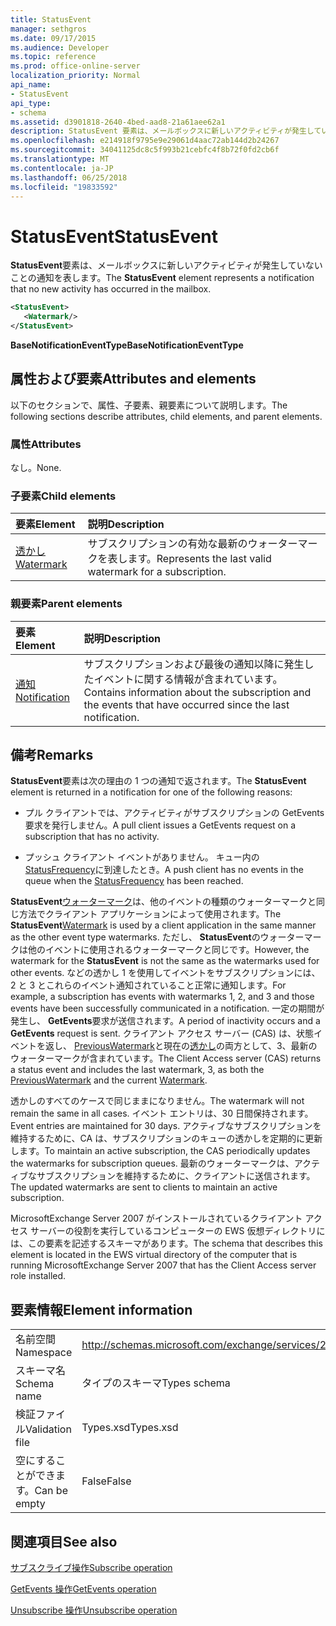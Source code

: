 ```yaml
---
title: StatusEvent
manager: sethgros
ms.date: 09/17/2015
ms.audience: Developer
ms.topic: reference
ms.prod: office-online-server
localization_priority: Normal
api_name:
- StatusEvent
api_type:
- schema
ms.assetid: d3901818-2640-4bed-aad8-21a61aee62a1
description: StatusEvent 要素は、メールボックスに新しいアクティビティが発生していないことの通知を表します。
ms.openlocfilehash: e214918f9795e9e29061d4aac72ab144d2b24267
ms.sourcegitcommit: 34041125dc8c5f993b21cebfc4f8b72f0fd2cb6f
ms.translationtype: MT
ms.contentlocale: ja-JP
ms.lasthandoff: 06/25/2018
ms.locfileid: "19833592"
---
```

# <a name="statusevent"></a><span data-ttu-id="bb5d3-103">StatusEvent</span><span class="sxs-lookup"><span data-stu-id="bb5d3-103">StatusEvent</span></span>

<span data-ttu-id="bb5d3-104">**StatusEvent**要素は、メールボックスに新しいアクティビティが発生していないことの通知を表します。</span><span class="sxs-lookup"><span data-stu-id="bb5d3-104">The **StatusEvent** element represents a notification that no new activity has occurred in the mailbox.</span></span> 
  
```xml
<StatusEvent>
   <Watermark/>
</StatusEvent>
```

 <span data-ttu-id="bb5d3-105">**BaseNotificationEventType**</span><span class="sxs-lookup"><span data-stu-id="bb5d3-105">**BaseNotificationEventType**</span></span>
## <a name="attributes-and-elements"></a><span data-ttu-id="bb5d3-106">属性および要素</span><span class="sxs-lookup"><span data-stu-id="bb5d3-106">Attributes and elements</span></span>

<span data-ttu-id="bb5d3-107">以下のセクションで、属性、子要素、親要素について説明します。</span><span class="sxs-lookup"><span data-stu-id="bb5d3-107">The following sections describe attributes, child elements, and parent elements.</span></span>
  
### <a name="attributes"></a><span data-ttu-id="bb5d3-108">属性</span><span class="sxs-lookup"><span data-stu-id="bb5d3-108">Attributes</span></span>

<span data-ttu-id="bb5d3-109">なし。</span><span class="sxs-lookup"><span data-stu-id="bb5d3-109">None.</span></span>
  
### <a name="child-elements"></a><span data-ttu-id="bb5d3-110">子要素</span><span class="sxs-lookup"><span data-stu-id="bb5d3-110">Child elements</span></span>

|<span data-ttu-id="bb5d3-111">**要素**</span><span class="sxs-lookup"><span data-stu-id="bb5d3-111">**Element**</span></span>|<span data-ttu-id="bb5d3-112">**説明**</span><span class="sxs-lookup"><span data-stu-id="bb5d3-112">**Description**</span></span>|
|:-----|:-----|
|[<span data-ttu-id="bb5d3-113">透かし</span><span class="sxs-lookup"><span data-stu-id="bb5d3-113">Watermark</span></span>](watermark.md) <br/> |<span data-ttu-id="bb5d3-114">サブスクリプションの有効な最新のウォーターマークを表します。</span><span class="sxs-lookup"><span data-stu-id="bb5d3-114">Represents the last valid watermark for a subscription.</span></span>  <br/> |
   
### <a name="parent-elements"></a><span data-ttu-id="bb5d3-115">親要素</span><span class="sxs-lookup"><span data-stu-id="bb5d3-115">Parent elements</span></span>

|<span data-ttu-id="bb5d3-116">**要素**</span><span class="sxs-lookup"><span data-stu-id="bb5d3-116">**Element**</span></span>|<span data-ttu-id="bb5d3-117">**説明**</span><span class="sxs-lookup"><span data-stu-id="bb5d3-117">**Description**</span></span>|
|:-----|:-----|
|[<span data-ttu-id="bb5d3-118">通知</span><span class="sxs-lookup"><span data-stu-id="bb5d3-118">Notification</span></span>](notification-ex15websvcsotherref.md) <br/> |<span data-ttu-id="bb5d3-119">サブスクリプションおよび最後の通知以降に発生したイベントに関する情報が含まれています。</span><span class="sxs-lookup"><span data-stu-id="bb5d3-119">Contains information about the subscription and the events that have occurred since the last notification.</span></span>  <br/> |
   
## <a name="remarks"></a><span data-ttu-id="bb5d3-120">備考</span><span class="sxs-lookup"><span data-stu-id="bb5d3-120">Remarks</span></span>

<span data-ttu-id="bb5d3-121">**StatusEvent**要素は次の理由の 1 つの通知で返されます。</span><span class="sxs-lookup"><span data-stu-id="bb5d3-121">The **StatusEvent** element is returned in a notification for one of the following reasons:</span></span> 
  
- <span data-ttu-id="bb5d3-122">プル クライアントでは、アクティビティがサブスクリプションの GetEvents 要求を発行しません。</span><span class="sxs-lookup"><span data-stu-id="bb5d3-122">A pull client issues a GetEvents request on a subscription that has no activity.</span></span>
    
- <span data-ttu-id="bb5d3-123">プッシュ クライアント イベントがありません。 キュー内の[StatusFrequency](statusfrequency.md)に到達したとき。</span><span class="sxs-lookup"><span data-stu-id="bb5d3-123">A push client has no events in the queue when the [StatusFrequency](statusfrequency.md) has been reached.</span></span> 
    
<span data-ttu-id="bb5d3-124">**StatusEvent**[ウォーターマーク](watermark.md)は、他のイベントの種類のウォーターマークと同じ方法でクライアント アプリケーションによって使用されます。</span><span class="sxs-lookup"><span data-stu-id="bb5d3-124">The **StatusEvent**[Watermark](watermark.md) is used by a client application in the same manner as the other event type watermarks.</span></span> <span data-ttu-id="bb5d3-125">ただし、 **StatusEvent**のウォーターマークは他のイベントに使用されるウォーターマークと同じです。</span><span class="sxs-lookup"><span data-stu-id="bb5d3-125">However, the watermark for the **StatusEvent** is not the same as the watermarks used for other events.</span></span> <span data-ttu-id="bb5d3-126">などの透かし 1 を使用してイベントをサブスクリプションには、2 と 3 とこれらのイベント通知されていること正常に通知します。</span><span class="sxs-lookup"><span data-stu-id="bb5d3-126">For example, a subscription has events with watermarks 1, 2, and 3 and those events have been successfully communicated in a notification.</span></span> <span data-ttu-id="bb5d3-127">一定の期間が発生し、 **GetEvents**要求が送信されます。</span><span class="sxs-lookup"><span data-stu-id="bb5d3-127">A period of inactivity occurs and a **GetEvents** request is sent.</span></span> <span data-ttu-id="bb5d3-128">クライアント アクセス サーバー (CAS) は、状態イベントを返し、 [PreviousWatermark](previouswatermark.md)と現在の[透かし](watermark.md)の両方として、3、最新のウォーターマークが含まれています。</span><span class="sxs-lookup"><span data-stu-id="bb5d3-128">The Client Access server (CAS) returns a status event and includes the last watermark, 3, as both the [PreviousWatermark](previouswatermark.md) and the current [Watermark](watermark.md).</span></span>
  
<span data-ttu-id="bb5d3-129">透かしのすべてのケースで同じままになりません。</span><span class="sxs-lookup"><span data-stu-id="bb5d3-129">The watermark will not remain the same in all cases.</span></span> <span data-ttu-id="bb5d3-130">イベント エントリは、30 日間保持されます。</span><span class="sxs-lookup"><span data-stu-id="bb5d3-130">Event entries are maintained for 30 days.</span></span> <span data-ttu-id="bb5d3-131">アクティブなサブスクリプションを維持するために、CA は、サブスクリプションのキューの透かしを定期的に更新します。</span><span class="sxs-lookup"><span data-stu-id="bb5d3-131">To maintain an active subscription, the CAS periodically updates the watermarks for subscription queues.</span></span> <span data-ttu-id="bb5d3-132">最新のウォーターマークは、アクティブなサブスクリプションを維持するために、クライアントに送信されます。</span><span class="sxs-lookup"><span data-stu-id="bb5d3-132">The updated watermarks are sent to clients to maintain an active subscription.</span></span>
  
<span data-ttu-id="bb5d3-133">MicrosoftExchange Server 2007 がインストールされているクライアント アクセス サーバーの役割を実行しているコンピューターの EWS 仮想ディレクトリには、この要素を記述するスキーマがあります。</span><span class="sxs-lookup"><span data-stu-id="bb5d3-133">The schema that describes this element is located in the EWS virtual directory of the computer that is running MicrosoftExchange Server 2007 that has the Client Access server role installed.</span></span>
  
## <a name="element-information"></a><span data-ttu-id="bb5d3-134">要素情報</span><span class="sxs-lookup"><span data-stu-id="bb5d3-134">Element information</span></span>

|||
|:-----|:-----|
|<span data-ttu-id="bb5d3-135">名前空間</span><span class="sxs-lookup"><span data-stu-id="bb5d3-135">Namespace</span></span>  <br/> |http://schemas.microsoft.com/exchange/services/2006/types  <br/> |
|<span data-ttu-id="bb5d3-136">スキーマ名</span><span class="sxs-lookup"><span data-stu-id="bb5d3-136">Schema name</span></span>  <br/> |<span data-ttu-id="bb5d3-137">タイプのスキーマ</span><span class="sxs-lookup"><span data-stu-id="bb5d3-137">Types schema</span></span>  <br/> |
|<span data-ttu-id="bb5d3-138">検証ファイル</span><span class="sxs-lookup"><span data-stu-id="bb5d3-138">Validation file</span></span>  <br/> |<span data-ttu-id="bb5d3-139">Types.xsd</span><span class="sxs-lookup"><span data-stu-id="bb5d3-139">Types.xsd</span></span>  <br/> |
|<span data-ttu-id="bb5d3-140">空にすることができます。</span><span class="sxs-lookup"><span data-stu-id="bb5d3-140">Can be empty</span></span>  <br/> |<span data-ttu-id="bb5d3-141">False</span><span class="sxs-lookup"><span data-stu-id="bb5d3-141">False</span></span>  <br/> |
   
## <a name="see-also"></a><span data-ttu-id="bb5d3-142">関連項目</span><span class="sxs-lookup"><span data-stu-id="bb5d3-142">See also</span></span>



[<span data-ttu-id="bb5d3-143">サブスクライブ操作</span><span class="sxs-lookup"><span data-stu-id="bb5d3-143">Subscribe operation</span></span>](subscribe-operation.md)
  
[<span data-ttu-id="bb5d3-144">GetEvents 操作</span><span class="sxs-lookup"><span data-stu-id="bb5d3-144">GetEvents operation</span></span>](getevents-operation.md)
  
[<span data-ttu-id="bb5d3-145">Unsubscribe 操作</span><span class="sxs-lookup"><span data-stu-id="bb5d3-145">Unsubscribe operation</span></span>](unsubscribe-operation.md)

